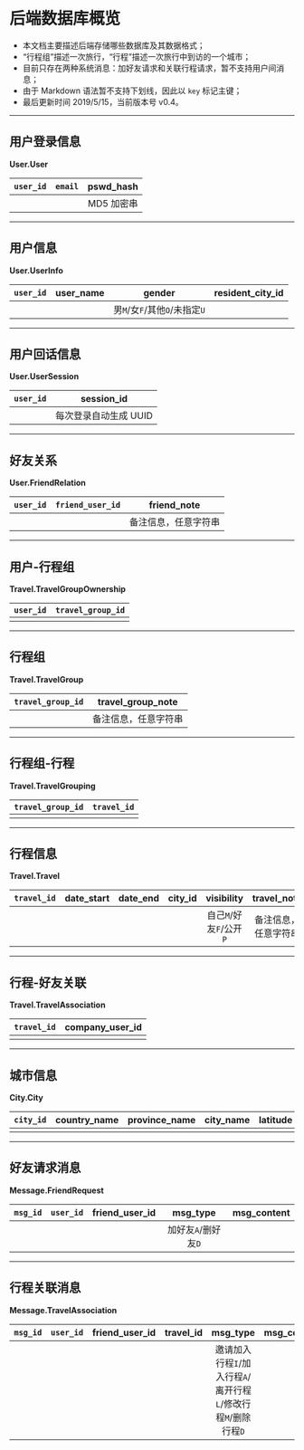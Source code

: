 # 后端数据库概览

+ 本文档主要描述后端存储哪些数据库及其数据格式；
+ “行程组”描述一次旅行，“行程”描述一次旅行中到访的一个城市；
+ 目前只存在两种系统消息：加好友请求和关联行程请求，暂不支持用户间消息；
+ 由于 Markdown 语法暂不支持下划线，因此以 `key` 标记主键；
+ 最后更新时间 2019/5/15，当前版本号 v0.4。

---

## 用户登录信息

**User.User**

| `user_id` | `email` | pswd_hash  |
| :-------: | :-----: | :--------: |
|           |         | MD5 加密串 |

---

## 用户信息

**User.UserInfo**

| `user_id` | user_name |            gender             | resident_city_id |
| :-------: | :-------: | :---------------------------: | :--------------: |
|           |           | 男`M`/女`F`/其他`O`/未指定`U` |                  |

---

## 用户回话信息

**User.UserSession**

| `user_id` |      session_id       |
| :-------: | :-------------------: |
|           | 每次登录自动生成 UUID |

---

## 好友关系

**User.FriendRelation**

| `user_id` | `friend_user_id` |     friend_note      |
| :-------: | :--------------: | :------------------: |
|           |                  | 备注信息，任意字符串 |

---

## 用户-行程组

**Travel.TravelGroupOwnership**

| `user_id` | `travel_group_id` |
| :-------: | :---------------: |
|           |                   |

---

## 行程组

**Travel.TravelGroup**

| `travel_group_id` |  travel_group_note   |
| :---------------: | :------------------: |
|                   | 备注信息，任意字符串 |

---

## 行程组-行程

**Travel.TravelGrouping**

| `travel_group_id` | `travel_id` |
| :---------------: | :---------: |
|                   |             |

---

## 行程信息

**Travel.Travel**

| `travel_id` | date_start | date_end | city_id |       visibility        |     travel_note      |
| :---------: | :--------: | :------: | :-----: | :---------------------: | :------------------: |
|             |            |          |         | 自己`M`/好友`F`/公开`P` | 备注信息，任意字符串 |

---

## 行程-好友关联

**Travel.TravelAssociation**

| `travel_id` | company_user_id |
| :---------: | :-------------: |
|             |                 |

---

## 城市信息

**City.City**

| `city_id` | country_name | province_name | city_name | latitude | longitude |
| :-------: | :----------: | :-----------: | :-------: | :------: | :-------: |
|           |              |               |           |          |           |

---

## 好友请求消息

**Message.FriendRequest**

| `msg_id` | `user_id` | friend_user_id |      msg_type       | msg_content |
| :------: | :-------: | :------------: | :-----------------: | :---------: |
|          |           |                | 加好友`A`/删好友`D` |             |

---

## 行程关联消息

**Message.TravelAssociation**

| `msg_id` | `user_id` | friend_user_id | travel_id |                            msg_type                             | msg_content |
| :------: | :-------: | :------------: | :-------: | :-------------------------------------------------------------: | :---------: |
|          |           |                |           | 邀请加入行程`I`/加入行程`A`/离开行程`L`/修改行程`M`/删除行程`D` |             |
